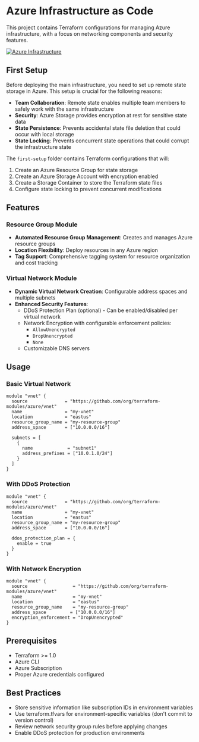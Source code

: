 # Azure Infrastructure as Code

This project contains Terraform configurations for managing Azure infrastructure, with a focus on networking components and security features.

[![Azure Infrastructure](https://github.com/AnselmoPfeifer/azure-infrastructure/actions/workflows/main.yml/badge.svg)](https://github.com/AnselmoPfeifer/azure-infrastructure/actions/workflows/main.yml)

## First Setup

Before deploying the main infrastructure, you need to set up remote state storage in Azure. This setup is crucial for the following reasons:

- **Team Collaboration**: Remote state enables multiple team members to safely work with the same infrastructure
- **Security**: Azure Storage provides encryption at rest for sensitive state data
- **State Persistence**: Prevents accidental state file deletion that could occur with local storage
- **State Locking**: Prevents concurrent state operations that could corrupt the infrastructure state

The `first-setup` folder contains Terraform configurations that will:

1. Create an Azure Resource Group for state storage
2. Create an Azure Storage Account with encryption enabled
3. Create a Storage Container to store the Terraform state files
4. Configure state locking to prevent concurrent modifications

## Features

### Resource Group Module

- **Automated Resource Group Management**: Creates and manages Azure resource groups
- **Location Flexibility**: Deploy resources in any Azure region
- **Tag Support**: Comprehensive tagging system for resource organization and cost tracking

### Virtual Network Module

- **Dynamic Virtual Network Creation**: Configurable address spaces and multiple subnets
- **Enhanced Security Features**:
  - DDoS Protection Plan (optional) - Can be enabled/disabled per virtual network
  - Network Encryption with configurable enforcement policies:
    - `AllowUnencrypted`
    - `DropUnencrypted`
    - `None`
  - Customizable DNS servers

## Usage

### Basic Virtual Network

```hcl
module "vnet" {
  source              = "https://github.com/org/terraform-modules/azure/vnet"
  name                = "my-vnet"
  location            = "eastus"
  resource_group_name = "my-resource-group"
  address_space       = ["10.0.0.0/16"]

  subnets = [
    {
      name             = "subnet1"
      address_prefixes = ["10.0.1.0/24"]
    }
  ]
}
```

### With DDoS Protection

```hcl
module "vnet" {
  source              = "https://github.com/org/terraform-modules/azure/vnet"
  name                = "my-vnet"
  location            = "eastus"
  resource_group_name = "my-resource-group"
  address_space       = ["10.0.0.0/16"]

  ddos_protection_plan = {
    enable = true
  }
}
```

### With Network Encryption

```hcl
module "vnet" {
  source                 = "https://github.com/org/terraform-modules/azure/vnet"
  name                   = "my-vnet"
  location               = "eastus"
  resource_group_name    = "my-resource-group"
  address_space         = ["10.0.0.0/16"]
  encryption_enforcement = "DropUnencrypted"
}
```

## Prerequisites

- Terraform >= 1.0
- Azure CLI
- Azure Subscription
- Proper Azure credentials configured

## Best Practices

- Store sensitive information like subscription IDs in environment variables
- Use terraform.tfvars for environment-specific variables (don't commit to version control)
- Review network security group rules before applying changes
- Enable DDoS protection for production environments

